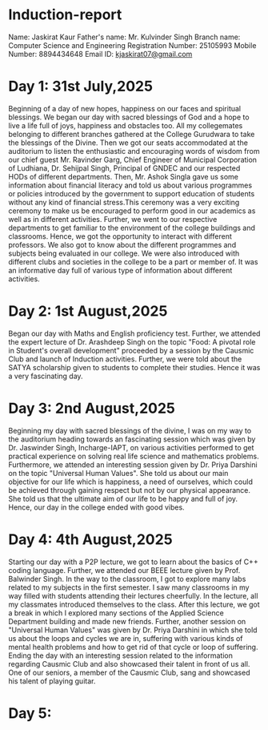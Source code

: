# Induction-report
Name: Jaskirat Kaur
Father's name: Mr. Kulvinder Singh
Branch name: Computer Science and Engineering
Registration Number: 25105993
Mobile Number: 8894434648
Email ID: kjaskirat07@gmail.com
# Day 1: 31st July,2025
Beginning of a day of new hopes, happiness on our faces and spiritual blessings. We began our day with sacred blessings of God and a hope to live a life full of joys, happiness and obstacles too. All my collegemates belonging to different branches gathered at the College Gurudwara to take the blessings of the Divine. Then we got our seats accommodated at the auditorium to listen the enthusiastic and encouraging words of wisdom from our chief guest Mr. Ravinder Garg, Chief Engineer of Municipal Corporation of Ludhiana, Dr. Sehijpal Singh, Principal of GNDEC and our respected HODs of different departments. Then, Mr. Ashok Singla gave us some information about financial literacy and told us about various programmes or policies introduced by the government to support education of students without any kind of financial stress.This ceremony was a very exciting ceremony to make us be encouraged to perform good in our academics as well as in different activities. Further, we went to our respective departments to get familiar to the environment of the college buildings and classrooms. Hence, we got the opportunity to interact with different professors. We also got to know about the different programmes and subjects being evaluated in our college. We were also introduced with different clubs and societies in the college to be a part or member of. It was an informative day full of various type of information about different activities.
# Day 2: 1st August,2025
Began our day with Maths and English proficiency test. Further, we attended the expert lecture of Dr. Arashdeep Singh on the topic "Food: A pivotal role in Student's overall development" proceeded by a session by the Causmic Club and launch of Induction activities. Further, we were told about the SATYA scholarship given to students to complete their studies. Hence it was a very fascinating day.
# Day 3: 2nd August,2025
Beginning my day with sacred blessings of the divine, I was on my way to the auditorium heading towards an fascinating session which was given by Dr. Jaswinder Singh, Incharge-IAPT, on various activities performed to get practical experience on solving real life science and mathematics problems. Furthermore, we attended an interesting session given by Dr. Priya Darshini on the topic "Universal Human Values". She told us about our main objective for our life which is happiness, a need of ourselves, which could be achieved through gaining respect but not by our physical appearance. She told us that the ultimate aim of our life to be happy and full of joy. Hence, our day in the college ended with good vibes.
# Day 4: 4th August,2025
Starting our day with a P2P lecture, we got to learn about the basics of C++ coding language. Further, we attended our BEEE lecture given by Prof. Balwinder Singh. In the way to the classroom, I got to explore many labs related to my subjects in the first semester. I saw many classrooms in my way filled with students attending their lectures cheerfully. In the lecture, all my classmates introduced themselves to the class. After this lecture, we got a break in which I explored many sections of the Applied Science Department building and made new friends. Further, another session on "Universal Human Values" was given by Dr. Priya Darshini in which she told us about the loops and cycles we are in, suffering with various kinds of mental health problems and how to get rid of that cycle or loop of suffering. Ending the day with an interesting session related to the information regarding Causmic Club and also showcased their talent in front of us all. One of our seniors, a member of the Causmic Club, sang and showcased his talent of playing guitar. 
# Day 5:
